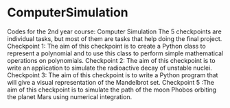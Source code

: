 # ComputerSimulation
Codes for the 2nd year course: Computer Simulation
The 5 checkpoints are individual tasks, but most of them are tasks that help doing the final project.
Checkpoint 1: The aim of this checkpoint is to create a Python class to represent a polynomial and to use this class to perform simple mathematical operations on polynomials.
Checkpoint 2: The aim of this checkpoint is to write an application to simulate the radioactive decay of unstable nuclei.
Checkpoint 3: The aim of this checkpoint is to write a Python program that will give a visual representation of the Mandelbrot set.
Checkpoint 5 :The aim of this checkpoint is to simulate the path of the moon Phobos orbiting the planet Mars using numerical integration.



